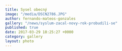 ```yaml
---
title: Sysel obecný
image: "/media/DSCN2786.JPG"
author: fernando-mateos-gonzales
gallery: "/news/syslum-zacal-novy-rok-probudili-se"
published: true
date: 2017-03-29 18:25:27 +0000
category: gallery
layout: photo
---
```


